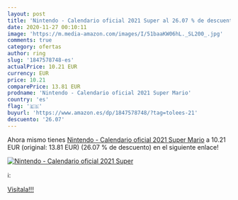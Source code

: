 ```yaml
---
layout: post
title: 'Nintendo - Calendario oficial 2021 Super al 26.07 % de descuento'
date: 2020-11-27 00:10:11
image: 'https://m.media-amazon.com/images/I/51baaKW06hL._SL200_.jpg'
comments: true
category: ofertas
author: ring
slug: '1847578748-es'
actualPrice: 10.21 EUR
currency: EUR
price: 10.21
comparePrice: 13.81 EUR
prodname: 'Nintendo - Calendario oficial 2021 Super Mario'
country: 'es'
flag: '🇪🇸'
buyurl: 'https://www.amazon.es/dp/1847578748/?tag=tolees-21'
descuento: '26.07'
---
```


Ahora mismo tienes [Nintendo - Calendario oficial 2021 Super Mario](https://www.amazon.es/dp/1847578748/?tag=tolees-21) a 10.21 EUR (original: 13.81 EUR) (26.07 %  de descuento) en el siguiente enlace!

[![Nintendo - Calendario oficial 2021 Super](https://m.media-amazon.com/images/I/51baaKW06hL._SL200_.jpg)](https://www.amazon.es/dp/1847578748/?tag=tolees-21)

ℹ️:


[Visítala!!!](https://www.amazon.es/dp/1847578748/?tag=tolees-21)
